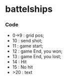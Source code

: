 # battelships

### Code
- 0->9 : grid pos;
- 10 : send shot;
- 11 : game start;
- 12 : game End, you won;
- 13 : game End, you lost;
- 14 : Hit
- 15 : No hit
- \>20 : text